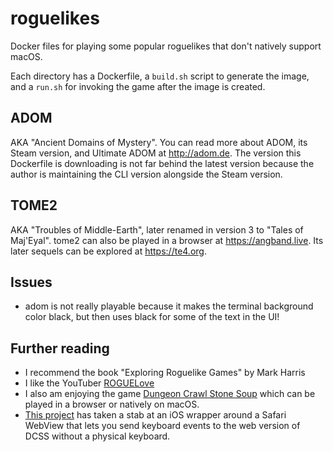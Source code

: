 # roguelikes
Docker files for playing some popular roguelikes that don't natively support macOS.

Each directory has a Dockerfile, a `build.sh` script to generate the image, and a `run.sh` for invoking the game after the image is created.

## ADOM

AKA "Ancient Domains of Mystery". You can read more about ADOM, its Steam version, and Ultimate ADOM at http://adom.de. The version this Dockerfile is downloading is not far behind the latest version because the author is maintaining the CLI version alongside the Steam version.

## TOME2

AKA "Troubles of Middle-Earth", later renamed in version 3 to "Tales of Maj'Eyal". tome2 can also be played in a browser at https://angband.live. Its later sequels can be explored at https://te4.org.

## Issues

* adom is not really playable because it makes the terminal background color black, but then uses black for some of the text in the UI!

## Further reading

* I recommend the book "Exploring Roguelike Games" by Mark Harris
* I like the YouTuber [ROGUELove](https://www.youtube.com/channel/UC2NR7oFDCLjFqu8RcYPRSzw)
* I also am enjoying the game [Dungeon Crawl Stone Soup](https://crawl.develz.org) which can be played in a browser or natively on macOS.
* [This project](https://github.com/OwenGHB/angband-webclient) has taken a stab at an iOS wrapper around a Safari WebView that lets you send keyboard events to the web version of DCSS without a physical keyboard.
